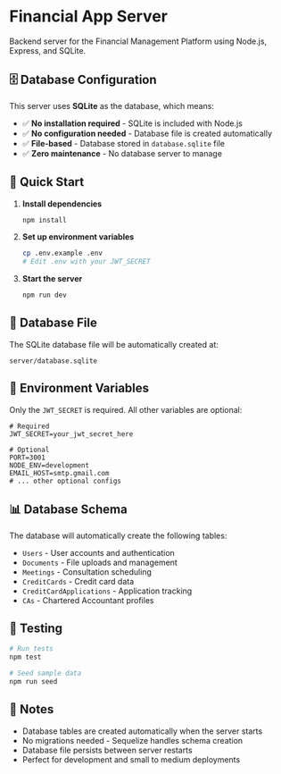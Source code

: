 # Financial App Server

Backend server for the Financial Management Platform using Node.js, Express, and SQLite.

## 🗄️ Database Configuration

This server uses **SQLite** as the database, which means:

- ✅ **No installation required** - SQLite is included with Node.js
- ✅ **No configuration needed** - Database file is created automatically
- ✅ **File-based** - Database stored in `database.sqlite` file
- ✅ **Zero maintenance** - No database server to manage

## 🚀 Quick Start

1. **Install dependencies**
   ```bash
   npm install
   ```

2. **Set up environment variables**
   ```bash
   cp .env.example .env
   # Edit .env with your JWT_SECRET
   ```

3. **Start the server**
   ```bash
   npm run dev
   ```

## 📁 Database File

The SQLite database file will be automatically created at:
```
server/database.sqlite
```

## 🔧 Environment Variables

Only the `JWT_SECRET` is required. All other variables are optional:

```env
# Required
JWT_SECRET=your_jwt_secret_here

# Optional
PORT=3001
NODE_ENV=development
EMAIL_HOST=smtp.gmail.com
# ... other optional configs
```

## 📊 Database Schema

The database will automatically create the following tables:
- `Users` - User accounts and authentication
- `Documents` - File uploads and management
- `Meetings` - Consultation scheduling
- `CreditCards` - Credit card data
- `CreditCardApplications` - Application tracking
- `CAs` - Chartered Accountant profiles

## 🧪 Testing

```bash
# Run tests
npm test

# Seed sample data
npm run seed
```

## 📝 Notes

- Database tables are created automatically when the server starts
- No migrations needed - Sequelize handles schema creation
- Database file persists between server restarts
- Perfect for development and small to medium deployments
